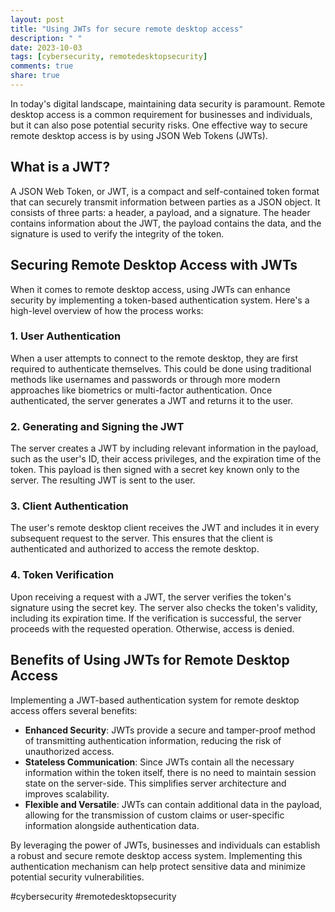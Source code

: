 ```yaml
---
layout: post
title: "Using JWTs for secure remote desktop access"
description: " "
date: 2023-10-03
tags: [cybersecurity, remotedesktopsecurity]
comments: true
share: true
---
```


In today's digital landscape, maintaining data security is paramount. Remote desktop access is a common requirement for businesses and individuals, but it can also pose potential security risks. One effective way to secure remote desktop access is by using JSON Web Tokens (JWTs).

## What is a JWT?

A JSON Web Token, or JWT, is a compact and self-contained token format that can securely transmit information between parties as a JSON object. It consists of three parts: a header, a payload, and a signature. The header contains information about the JWT, the payload contains the data, and the signature is used to verify the integrity of the token.

## Securing Remote Desktop Access with JWTs

When it comes to remote desktop access, using JWTs can enhance security by implementing a token-based authentication system. Here's a high-level overview of how the process works:

### 1. User Authentication

When a user attempts to connect to the remote desktop, they are first required to authenticate themselves. This could be done using traditional methods like usernames and passwords or through more modern approaches like biometrics or multi-factor authentication. Once authenticated, the server generates a JWT and returns it to the user.

### 2. Generating and Signing the JWT

The server creates a JWT by including relevant information in the payload, such as the user's ID, their access privileges, and the expiration time of the token. This payload is then signed with a secret key known only to the server. The resulting JWT is sent to the user.

### 3. Client Authentication

The user's remote desktop client receives the JWT and includes it in every subsequent request to the server. This ensures that the client is authenticated and authorized to access the remote desktop.

### 4. Token Verification

Upon receiving a request with a JWT, the server verifies the token's signature using the secret key. The server also checks the token's validity, including its expiration time. If the verification is successful, the server proceeds with the requested operation. Otherwise, access is denied.

## Benefits of Using JWTs for Remote Desktop Access

Implementing a JWT-based authentication system for remote desktop access offers several benefits:

- **Enhanced Security**: JWTs provide a secure and tamper-proof method of transmitting authentication information, reducing the risk of unauthorized access.
- **Stateless Communication**: Since JWTs contain all the necessary information within the token itself, there is no need to maintain session state on the server-side. This simplifies server architecture and improves scalability.
- **Flexible and Versatile**: JWTs can contain additional data in the payload, allowing for the transmission of custom claims or user-specific information alongside authentication data.

By leveraging the power of JWTs, businesses and individuals can establish a robust and secure remote desktop access system. Implementing this authentication mechanism can help protect sensitive data and minimize potential security vulnerabilities.

#cybersecurity #remotedesktopsecurity